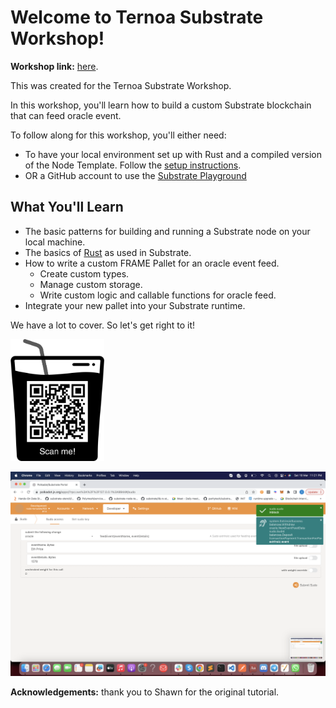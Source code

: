 
# Welcome to Ternoa Substrate Workshop!

**Workshop link:** [here](https://immanuel-john.github.io/ternoa-substrate-workshop/#/workshop/start).

This was created for the Ternoa Substrate Workshop.

In this workshop, you'll learn how to build a custom Substrate blockchain that can feed oracle event.

To follow along for this workshop, you'll either need:

- To have your local environment set up with Rust and a compiled version of the Node Template. Follow the [setup instructions](https://docs.substrate.io/tutorials/v3/create-your-first-substrate-chain/#install-required-packages).
- OR a GitHub account to use the [Substrate Playground](https://playground.substrate.dev/?deploy=node-template)

## What You'll Learn

* The basic patterns for building and running a Substrate node on your local machine.
* The basics of [Rust](https://www.rust-lang.org/) as used in Substrate.
* How to write a custom FRAME Pallet for an oracle event feed.
	* Create custom types.
	* Manage custom storage.
	* Write custom logic and callable functions for oracle feed.
* Integrate your new pallet into your Substrate runtime.

We have a lot to cover.
So let's get right to it!

<!-- slide:break -->

<img src="assets/new-qr-code.png" alt="qr-code" width="150"/>

![substrate](assets/final-polkadotjs.png)

**Acknowledgements:** thank you to Shawn for the original tutorial.
